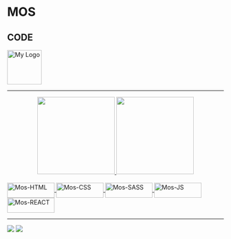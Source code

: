 # MOS 
## CODE
<img style="width: 80px" src="https://i.pinimg.com/564x/b6/0b/e0/b60be0148e1f965ccd7ecdcc60612058.jpg" alt="My Logo"/>



<hr>

<div align="center">
  <a href="https://github.com/FernandoMos92">
  <img height="180em" src="https://github-readme-stats.vercel.app/api?username=FernandoMos92&show_icons=true&theme=merko&include_all_commits=true&count_private=true"/>
  <img height="180em" src="https://github-readme-stats.vercel.app/api/top-langs/?username=FernandoMos92&layout=compact&langs_count=7&theme=merko"/>
</div>
<div style="display: inline_block"><br>
  <img align= "center" alt="Mos-HTML" height="35" width="110" src="https://img.shields.io/badge/HTML-239120?style=for-the-badge&logo=html5&logoColor=white">
  <img align= "center" alt="Mos-CSS" height="35" width="110" src="https://img.shields.io/badge/CSS3-1572B6?style=for-the-badge&logo=css3&logoColor=white">
  <img align= "center" alt="Mos-SASS" height="35" width="110" src="https://img.shields.io/badge/Sass-CC6699?style=for-the-badge&logo=sass&logoColor=white">
  <img align= "center" alt="Mos-JS" height="35" width="110" src="https://img.shields.io/badge/JavaScript-323330?style=for-the-badge&logo=javascript&logoColor=F7DF1E">
  <img align= "center" alt="Mos-REACT" height="35" width="110" src="https://img.shields.io/badge/React-20232A?style=for-the-badge&logo=react&logoColor=61DAFB">
  
</div>

<hr>
  
  <div> 
  <a href="https://instagram.com/feernandomos" target="_blank"><img src="https://img.shields.io/badge/-Instagram-%23E4405F?style=for-the-badge&logo=instagram&logoColor=white" target="_blank"></a>
  <a href="https://www.linkedin.com/in/fernando-mos" target="_blank"><img src="https://img.shields.io/badge/-LinkedIn-%230077B5?style=for-the-badge&logo=linkedin&logoColor=white" target="_blank"></a> 
 
</div>
  
